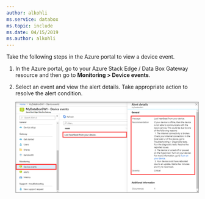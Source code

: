 ```yaml
---
author: alkohli
ms.service: databox  
ms.topic: include
ms.date: 04/15/2019
ms.author: alkohli
---
```


Take the following steps in the Azure portal to view a device event.

1. In the Azure portal, go to your Azure Stack Edge / Data Box Gateway resource and then go to **Monitoring > Device events**.
2. Select an event and view the alert details. Take appropriate action to resolve the alert condition.

    ![Select event and view details](media/data-box-edge-gateway-view-device-events/view-device-events.png)
